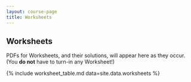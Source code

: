 ```yaml
---
layout: course-page
title: Worksheets
---
```


## Worksheets

PDFs for Worksheets, and their solutions, will appear here as they occur.  (You **do not** have to turn-in any Worksheet!)

{% include worksheet_table.md  data=site.data.worksheets %}

<div style="padding-bottom: 100px"></div>
